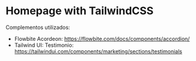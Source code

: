 # Homepage with TailwindCSS

Complementos utilizados:
- Flowbite
Acordeon: https://flowbite.com/docs/components/accordion/
- Tailwind UI:
Testimonio: https://tailwindui.com/components/marketing/sections/testimonials
